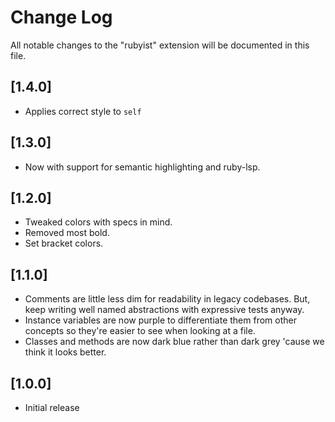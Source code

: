 # Change Log

All notable changes to the "rubyist" extension will be documented in this file.

## [1.4.0]

- Applies correct style to `self`

## [1.3.0]

- Now with support for semantic highlighting and ruby-lsp.

## [1.2.0]

- Tweaked colors with specs in mind.
- Removed most bold.
- Set bracket colors.

## [1.1.0]

- Comments are little less dim for readability in legacy codebases. But, keep writing well named abstractions with expressive tests anyway.
- Instance variables are now purple to differentiate them from other concepts so they're easier to see when looking at a file.
- Classes and methods are now dark blue rather than dark grey 'cause we think it looks better.

## [1.0.0]

- Initial release
